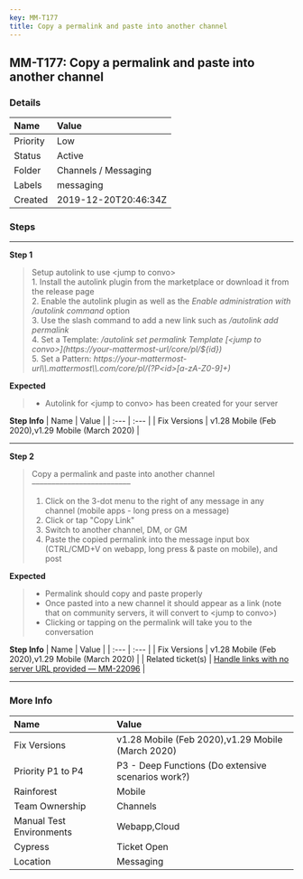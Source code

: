 ```yaml
---
key: MM-T177
title: Copy a permalink and paste into another channel
---
```


## MM-T177: Copy a permalink and paste into another channel

### Details

| Name     | Value                |
| :------- | :------------------- |
| Priority | Low                  |
| Status   | Active               |
| Folder   | Channels / Messaging |
| Labels   | messaging            |
| Created  | 2019-12-20T20:46:34Z |

### Steps

<hr/>

**Step 1**

> <article>Setup autolink to use &lt;jump to convo&gt;<br>1. Install the autolink plugin from the marketplace or download it from the release page<br>2. Enable the autolink plugin as well as the <em>Enable administration with /autolink command&nbsp;</em>option<br>3. Use the slash command to add a new link such as <em>/autolink add permalink</em><br>4. Set a Template: <em>/autolink set permalink Template [&lt;jump to convo&gt;](https://your-mattermost-url/core/pl/${id})</em><br>5<em>.&nbsp;</em>Set a Pattern: <em>https://<em>your-mattermost-url</em>\\.mattermost\\.com/core/pl/(?P&lt;id&gt;[a-zA-Z0-9]+)</em> <em>&nbsp;</em></article>

**Expected**

> <article><ul><li>Autolink for &lt;jump to convo&gt; has been created for your server</li></ul></article>

**Step Info**
| Name | Value |
| :--- | :--- |
| Fix Versions | v1.28 Mobile (Feb 2020),v1.29 Mobile (March 2020) |

<hr/>

**Step 2**

> <article>Copy a permalink and paste into another channel<br>–––––––––––––––––––––––––<ol><li>Click on the 3-dot menu to the right of any message in any channel (mobile apps - long press on a message)</li><li>Click or tap "Copy Link"</li><li>Switch to another channel, DM, or GM</li><li>Paste the copied permalink into the message input box (CTRL/CMD+V on webapp, long press &amp; paste on mobile), and post</li></ol></article>

**Expected**

> <article><ul><li>Permalink should copy and paste properly</li><li>Once pasted into a new channel it should appear as a link (note that on community servers, it will convert to &lt;jump to convo&gt;)</li><li>Clicking or tapping on the permalink will take you to the conversation</li></ul></article>

**Step Info**
| Name | Value |
| :--- | :--- |
| Fix Versions | v1.28 Mobile (Feb 2020),v1.29 Mobile (March 2020) |
| Related ticket(s) | <a href="https://mattermost.atlassian.net/browse/MM-22096">Handle links with no server URL provided — MM-22096</a> |

<hr/>

### More Info

| Name                     | Value                                              |
| :----------------------- | :------------------------------------------------- |
| Fix Versions             | v1.28 Mobile (Feb 2020),v1.29 Mobile (March 2020)  |
| Priority P1 to P4        | P3 - Deep Functions (Do extensive scenarios work?) |
| Rainforest               | Mobile                                             |
| Team Ownership           | Channels                                           |
| Manual Test Environments | Webapp,Cloud                                       |
| Cypress                  | Ticket Open                                        |
| Location                 | Messaging                                          |
